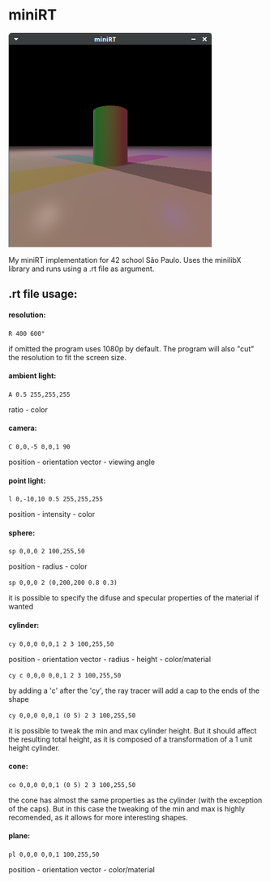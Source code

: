 # miniRT
![lights](/lights.png)

My miniRT implementation for 42 school São Paulo. Uses the minilibX library and runs using a .rt file as argument.

## .rt file usage:

#### resolution:

```R 400 600"```

if omitted the program uses 1080p by default. The program will also "cut" the resolution to fit the screen size.

#### ambient light:
```A 0.5 255,255,255```

ratio - color
#### camera:

```C 0,0,-5 0,0,1 90```

position - orientation vector - viewing angle

#### point light:
```l 0,-10,10 0.5 255,255,255```

position - intensity - color

#### sphere:
```sp 0,0,0 2 100,255,50```

position - radius - color

```sp 0,0,0 2 (0,200,200 0.8 0.3)```

it is possible to specify the difuse and specular properties of the material if wanted

#### cylinder:
```cy 0,0,0 0,0,1 2 3 100,255,50```

position - orientation vector - radius - height - color/material

```cy c 0,0,0 0,0,1 2 3 100,255,50```

by adding a 'c' after the 'cy', the ray tracer will add a cap to the ends of the shape

```cy 0,0,0 0,0,1 (0 5) 2 3 100,255,50```

it is possible to tweak the min and max cylinder height. But it should affect the resulting total height, as it is composed of a transformation of a 1 unit height cylinder.

#### cone:
```co 0,0,0 0,0,1 (0 5) 2 3 100,255,50```

the cone has almost the same properties as the cylinder (with the exception of the caps).
But in this case the tweaking of the min and max is highly recomended, as it allows for more interesting shapes.

#### plane:
```pl 0,0,0 0,0,1 100,255,50```

position - orientation vector - color/material
